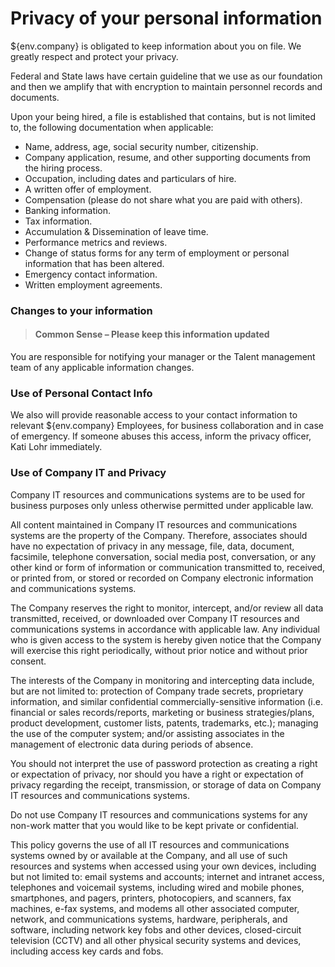 # Privacy of your personal information

${env.company} is obligated to keep information about you on file.  We greatly respect and protect your privacy.

Federal and State laws have certain guideline that we use as our foundation and then we amplify that with encryption to maintain personnel records and documents. 

Upon your being hired, a file is established that contains, but is not limited to, the following documentation when applicable:

* Name, address, age, social security number, citizenship.
* Company application, resume, and other supporting documents from the hiring process.
* Occupation, including dates and particulars of hire.
* A written offer of employment.
* Compensation (please do not share what you are paid with others).
* Banking information.
* Tax information.
* Accumulation & Dissemination of leave time.
* Performance metrics and reviews. 
* Change of status forms for any term of employment or personal information that has been altered.
* Emergency contact information.
* Written employment agreements.


### Changes to your information

> #### Common Sense – Please keep this information updated

You are responsible for notifying your manager or the Talent management team of any applicable information changes.

### Use of Personal Contact Info

We also will provide reasonable access to your contact information to relevant ${env.company} Employees, for business collaboration and in case of emergency.  If someone abuses this access, inform the privacy officer, Kati Lohr immediately. 

### Use of Company IT and Privacy

Company IT resources and communications systems are to be used for business purposes only unless otherwise permitted under applicable law.  

All content maintained in Company IT resources and communications systems are the property of the Company. Therefore, associates should have no expectation of privacy in any message, file, data, document, facsimile, telephone conversation, social media post, conversation, or any other kind or form of information or communication transmitted to, received, or printed from, or stored or recorded on Company electronic information and communications systems. 

The Company reserves the right to monitor, intercept, and/or review all data transmitted, received, or downloaded over Company IT resources and communications systems in accordance with applicable law. Any individual who is given access to the system is hereby given notice that the Company will exercise this right periodically, without prior notice and without prior consent. 

The interests of the Company in monitoring and intercepting data include, but are not limited to: protection of Company trade secrets, proprietary information, and similar confidential commercially-sensitive information (i.e. financial or sales records/reports, marketing or business strategies/plans, product development, customer lists, patents, trademarks, etc.); managing the use of the computer system; and/or assisting associates in the management of electronic data during periods of absence. 

You should not interpret the use of password protection as creating a right or expectation of privacy, nor should you have a right or expectation of privacy regarding the receipt, transmission, or storage of data on Company IT resources and communications systems. 

Do not use Company IT resources and communications systems for any non-work matter that you would like to be kept private or confidential. 

This policy governs the use of all IT resources and communications systems owned by or available at the Company, and all use of such resources and systems when accessed using your own devices, including but not limited to: email systems and accounts; internet and intranet access, telephones and voicemail systems, including wired and mobile phones, smartphones, and pagers, printers, photocopiers, and scanners, fax machines, e-fax systems, and modems all other associated computer, network, and communications systems, hardware, peripherals, and software, including network key fobs and other devices, closed-circuit television (CCTV) and all other physical security systems and devices, including access key cards and fobs. 






